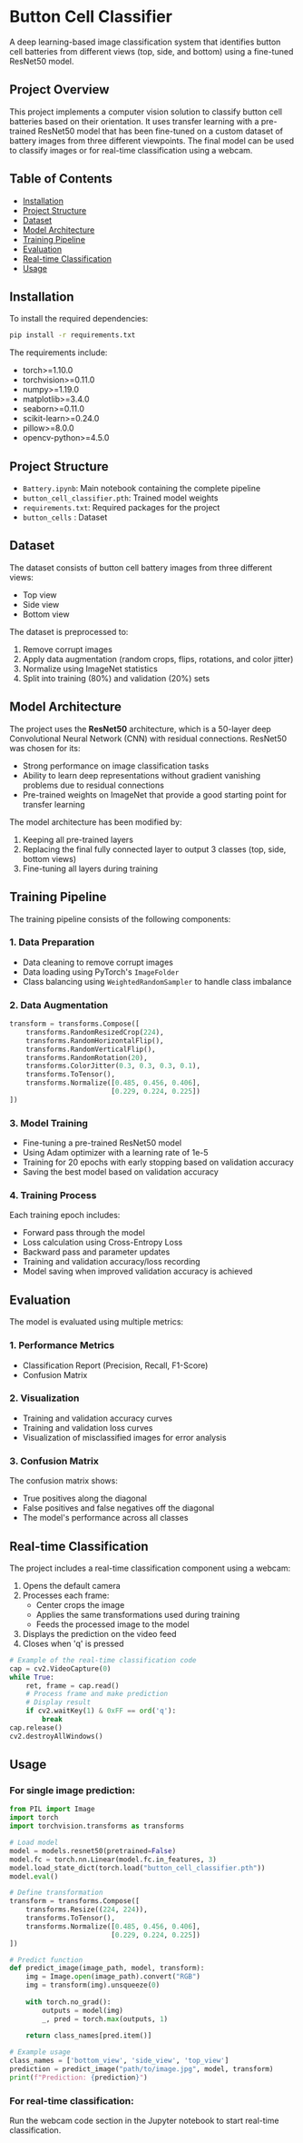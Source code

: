# Button Cell Classifier

A deep learning-based image classification system that identifies button cell batteries from different views (top, side, and bottom) using a fine-tuned ResNet50 model.

## Project Overview

This project implements a computer vision solution to classify button cell batteries based on their orientation. It uses transfer learning with a pre-trained ResNet50 model that has been fine-tuned on a custom dataset of battery images from three different viewpoints. The final model can be used to classify images or for real-time classification using a webcam.

## Table of Contents

- [Installation](#installation)
- [Project Structure](#project-structure)
- [Dataset](#dataset)
- [Model Architecture](#model-architecture)
- [Training Pipeline](#training-pipeline)
- [Evaluation](#evaluation)
- [Real-time Classification](#real-time-classification)
- [Usage](#usage)

## Installation

To install the required dependencies:

```bash
pip install -r requirements.txt
```

The requirements include:
- torch>=1.10.0
- torchvision>=0.11.0
- numpy>=1.19.0
- matplotlib>=3.4.0
- seaborn>=0.11.0
- scikit-learn>=0.24.0
- pillow>=8.0.0
- opencv-python>=4.5.0

## Project Structure

- `Battery.ipynb`: Main notebook containing the complete pipeline
- `button_cell_classifier.pth`: Trained model weights
- `requirements.txt`: Required packages for the project
- `button_cells` : Dataset

## Dataset

The dataset consists of button cell battery images from three different views:
- Top view
- Side view
- Bottom view

The dataset is preprocessed to:
1. Remove corrupt images
2. Apply data augmentation (random crops, flips, rotations, and color jitter)
3. Normalize using ImageNet statistics
4. Split into training (80%) and validation (20%) sets

## Model Architecture

The project uses the **ResNet50** architecture, which is a 50-layer deep Convolutional Neural Network (CNN) with residual connections. ResNet50 was chosen for its:

- Strong performance on image classification tasks
- Ability to learn deep representations without gradient vanishing problems due to residual connections
- Pre-trained weights on ImageNet that provide a good starting point for transfer learning

The model architecture has been modified by:
1. Keeping all pre-trained layers
2. Replacing the final fully connected layer to output 3 classes (top, side, bottom views)
3. Fine-tuning all layers during training

## Training Pipeline

The training pipeline consists of the following components:

### 1. Data Preparation
- Data cleaning to remove corrupt images
- Data loading using PyTorch's `ImageFolder`
- Class balancing using `WeightedRandomSampler` to handle class imbalance

### 2. Data Augmentation
```python
transform = transforms.Compose([
    transforms.RandomResizedCrop(224),
    transforms.RandomHorizontalFlip(),
    transforms.RandomVerticalFlip(),
    transforms.RandomRotation(20),
    transforms.ColorJitter(0.3, 0.3, 0.3, 0.1),
    transforms.ToTensor(),
    transforms.Normalize([0.485, 0.456, 0.406],
                         [0.229, 0.224, 0.225])
])
```

### 3. Model Training
- Fine-tuning a pre-trained ResNet50 model
- Using Adam optimizer with a learning rate of 1e-5
- Training for 20 epochs with early stopping based on validation accuracy
- Saving the best model based on validation accuracy

### 4. Training Process
Each training epoch includes:
- Forward pass through the model
- Loss calculation using Cross-Entropy Loss
- Backward pass and parameter updates
- Training and validation accuracy/loss recording
- Model saving when improved validation accuracy is achieved

## Evaluation

The model is evaluated using multiple metrics:

### 1. Performance Metrics
- Classification Report (Precision, Recall, F1-Score)
- Confusion Matrix

### 2. Visualization
- Training and validation accuracy curves
- Training and validation loss curves
- Visualization of misclassified images for error analysis

### 3. Confusion Matrix
The confusion matrix shows:
- True positives along the diagonal
- False positives and false negatives off the diagonal
- The model's performance across all classes

## Real-time Classification

The project includes a real-time classification component using a webcam:

1. Opens the default camera
2. Processes each frame:
   - Center crops the image
   - Applies the same transformations used during training
   - Feeds the processed image to the model
3. Displays the prediction on the video feed
4. Closes when 'q' is pressed

```python
# Example of the real-time classification code
cap = cv2.VideoCapture(0)
while True:
    ret, frame = cap.read()
    # Process frame and make prediction
    # Display result
    if cv2.waitKey(1) & 0xFF == ord('q'):
        break
cap.release()
cv2.destroyAllWindows()
```

## Usage

### For single image prediction:

```python
from PIL import Image
import torch
import torchvision.transforms as transforms

# Load model
model = models.resnet50(pretrained=False)
model.fc = torch.nn.Linear(model.fc.in_features, 3)
model.load_state_dict(torch.load("button_cell_classifier.pth"))
model.eval()

# Define transformation
transform = transforms.Compose([
    transforms.Resize((224, 224)),
    transforms.ToTensor(),
    transforms.Normalize([0.485, 0.456, 0.406],
                         [0.229, 0.224, 0.225])
])

# Predict function
def predict_image(image_path, model, transform):
    img = Image.open(image_path).convert("RGB")
    img = transform(img).unsqueeze(0)
    
    with torch.no_grad():
        outputs = model(img)
        _, pred = torch.max(outputs, 1)
    
    return class_names[pred.item()]

# Example usage
class_names = ['bottom_view', 'side_view', 'top_view']
prediction = predict_image("path/to/image.jpg", model, transform)
print(f"Prediction: {prediction}")
```

### For real-time classification:

Run the webcam code section in the Jupyter notebook to start real-time classification.
